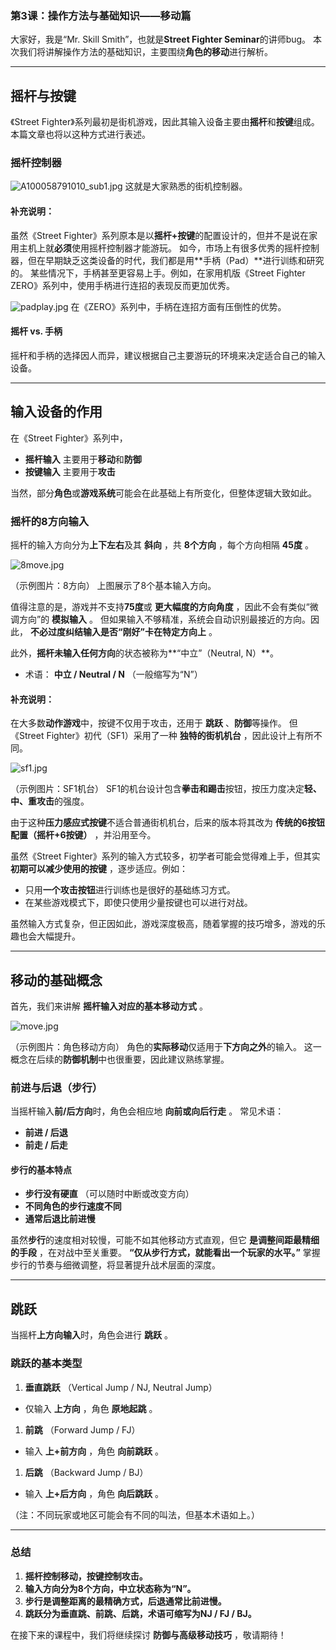 ### **第3课：操作方法与基础知识——移动篇**

大家好，我是“Mr. Skill Smith”，也就是**Street Fighter Seminar**的讲师bug。
本次我们将讲解操作方法的基础知识，主要围绕**角色的移动**进行解析。

---

## **摇杆与按键**

《Street Fighter》系列最初是街机游戏，因此其输入设备主要由**摇杆**和**按键**组成。本篇文章也将以这种方式进行表述。

### **摇杆控制器**

![A100058791010_sub1.jpg](https://game.capcom.com/cfn/sfv/column/A100058791010_sub1.jpg?h=97a27797c40aa056a91eb90596050381)
这就是大家熟悉的街机控制器。

#### **补充说明：**

虽然《Street Fighter》系列原本是以**摇杆+按键**的配置设计的，但并不是说在家用主机上就**必须**使用摇杆控制器才能游玩。
如今，市场上有很多优秀的摇杆控制器，但在早期缺乏这类设备的时代，我们都是用**手柄（Pad）**进行训练和研究的。
某些情况下，手柄甚至更容易上手。例如，在家用机版《Street Fighter ZERO》系列中，使用手柄进行连招的表现反而更加优秀。

![padplay.jpg](https://game.capcom.com/cfn/sfv/column/padplay.jpg?h=76f15c187995f8cb01b2d1ccdedb2732)
在《ZERO》系列中，手柄在连招方面有压倒性的优势。

#### **摇杆 vs. 手柄**

摇杆和手柄的选择因人而异，建议根据自己主要游玩的环境来决定适合自己的输入设备。

---

## **输入设备的作用**

在《Street Fighter》系列中，

* **摇杆输入** 主要用于**移动**和**防御**
* **按键输入** 主要用于**攻击**

当然，部分**角色**或**游戏系统**可能会在此基础上有所变化，但整体逻辑大致如此。

### **摇杆的8方向输入**

摇杆的输入方向分为**上下左右**及其 **斜向** ，共 **8个方向** ，每个方向相隔 **45度** 。

![8move.jpg](https://game.capcom.com/cfn/sfv/column/8move.jpg?h=52cfdcb950ff32d22165689079622917)

（示例图片：8方向）
上图展示了8个基本输入方向。

值得注意的是，游戏并不支持**75度**或 **更大幅度的方向角度** ，因此不会有类似“微调方向”的 **模拟输入** 。
但如果输入不够精准，系统会自动识别最接近的方向。因此， **不必过度纠结输入是否“刚好”卡在特定方向上** 。

此外，**摇杆未输入任何方向**的状态被称为**“中立”（Neutral, N）**。

* 术语： **中立 / Neutral / N** （一般缩写为“N”）

#### **补充说明：**

在大多数**动作游戏**中，按键不仅用于攻击，还用于 **跳跃** 、**防御**等操作。
但《Street Fighter》初代（SF1）采用了一种 **独特的街机机台** ，因此设计上有所不同。

![sf1.jpg](https://game.capcom.com/cfn/sfv/column/sf1.jpg?h=c340fe2f682727cd921e48de2c02e453)

（示例图片：SF1机台）
SF1的机台设计包含**拳击和踢击**按钮，按压力度决定**轻、中、重攻击**的强度。

由于这种**压力感应式按键**不适合普通街机机台，后来的版本将其改为 **传统的6按钮配置（摇杆+6按键）** ，并沿用至今。

虽然《Street Fighter》系列的输入方式较多，初学者可能会觉得难上手，但其实 **初期可以减少使用的按键** ，逐步适应。例如：

* 只用**一个攻击按钮**进行训练也是很好的基础练习方式。
* 在某些游戏模式下，即使只使用少量按键也可以进行对战。

虽然输入方式复杂，但正因如此，游戏深度极高，随着掌握的技巧增多，游戏的乐趣也会大幅提升。

---

## **移动的基础概念**

首先，我们来讲解 **摇杆输入对应的基本移动方式** 。

![move.jpg](https://game.capcom.com/cfn/sfv/column/move.jpg?h=19198c73946233b1cef310a47c827551)

（示例图片：角色移动方向）
角色的**实际移动**仅适用于**下方向之外**的输入。
这一概念在后续的**防御机制**中也很重要，因此建议熟练掌握。

### **前进与后退（步行）**

当摇杆输入**前/后方向**时，角色会相应地 **向前或向后行走** 。
常见术语：

* **前进 / 后退**
* **前走 / 后走**

#### **步行的基本特点**

* **步行没有硬直** （可以随时中断或改变方向）
* **不同角色的步行速度不同**
* **通常后退比前进慢**

虽然**步行**的速度相对较慢，可能不如其他移动方式直观，但它 **是调整间距最精细的手段** ，在对战中至关重要。
**“仅从步行方式，就能看出一个玩家的水平。”**
掌握步行的节奏与细微调整，将显著提升战术层面的深度。

---

## **跳跃**

当摇杆**上方向输入**时，角色会进行 **跳跃** 。

### **跳跃的基本类型**

1. **垂直跳跃** （Vertical Jump / NJ, Neutral Jump）

* 仅输入 **上方向** ，角色 **原地起跳** 。

1. **前跳** （Forward Jump / FJ）

* 输入 **上+前方向** ，角色 **向前跳跃** 。

1. **后跳** （Backward Jump / BJ）

* 输入 **上+后方向** ，角色 **向后跳跃** 。

（注：不同玩家或地区可能会有不同的叫法，但基本术语如上。）

---

### **总结**

1. **摇杆控制移动，按键控制攻击。**
2. **输入方向分为8个方向，中立状态称为“N”。**
3. **步行是调整距离的最精确方式，后退通常比前进慢。**
4. **跳跃分为垂直跳、前跳、后跳，术语可缩写为NJ / FJ / BJ。**

在接下来的课程中，我们将继续探讨 **防御与高级移动技巧** ，敬请期待！
